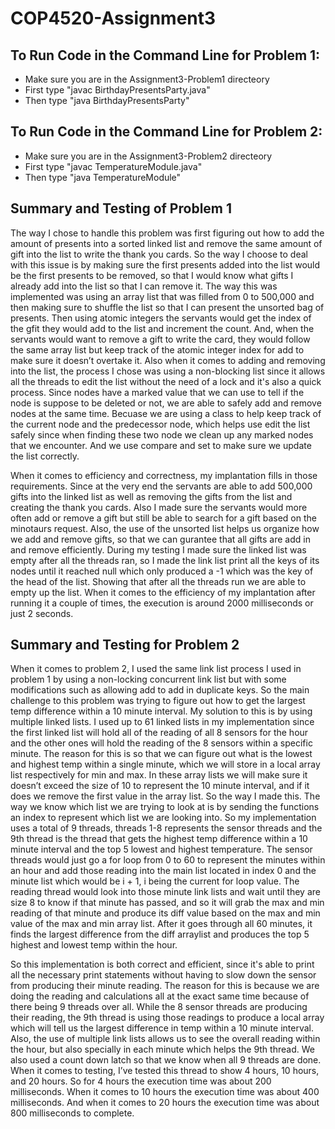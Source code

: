 # COP4520-Assignment3

## To Run Code in the Command Line for Problem 1:
* Make sure you are in the Assignment3-Problem1 directeory
* First type "javac BirthdayPresentsParty.java"
* Then type "java BirthdayPresentsParty"

## To Run Code in the Command Line for Problem 2:
* Make sure you are in the Assignment3-Problem2 directeory
* First type "javac TemperatureModule.java"
* Then type "java TemperatureModule"

## Summary and Testing of Problem 1
The way I chose to handle this problem was first figuring out how to add the amount of presents into a sorted linked list and remove the same amount of gift into the list to write the thank you cards. So the way I choose to deal with this issue is by making sure the first presents added into the list would be the first presents to be removed, so that I would know what gifts I already add into the list so that I can remove it. The way this was implemented was using an array list that was filled from 0 to 500,000 and then making sure to shuffle the list so that I can present the unsorted bag of presents. Then using atomic integers the servants would get the index of the gfit they would add to the list and increment the count. And, when the servants would want to remove a gift to write the card, they would follow the same array list but keep track of the atomic integer index for add to make sure it doesn’t overtake it. Also when it comes to adding and removing into the list, the process I chose was using a non-blocking list since it allows all the threads to edit the list without the need of a lock and it's also a quick process. Since nodes have a marked value that we can use to tell if the node is suppose to be deleted or not, we are able to safely add and remove nodes at the same time. Becuase we are using a class to help keep track of the current node and the predecessor node, which helps use edit the list safely since when finding these two node we clean up any marked nodes that we encounter. And we use compare and set to make sure we update the list correctly.

When it comes to efficiency and correctness, my implantation fills in those requirements. Since at the very end the servants are able to add 500,000 gifts into the linked list as well as removing the gifts from the list and creating the thank you cards. Also I made sure the servants would more often add or remove a gift but still be able to search for a gift based on the minotaurs request. Also, the use of the unsorted list helps us organize how we add and remove gifts, so that we can gurantee that all gifts are add in and remove efficiently. During my testing I made sure the linked list was empty after all the threads ran, so I made the link list print all the keys of its nodes until it reached null which only produced a -1 which was the key of the head of the list. Showing that after all the threads run we are able to empty up the list. When it comes to the efficiency of my implantation after running it a couple of times, the execution is around 2000 milliseconds or just 2 seconds. 

## Summary and Testing for Problem 2
When it comes to problem 2, I used the same link list process I used in problem 1 by using a non-locking concurrent link list but with some modifications such as allowing add to add in duplicate keys. So the main challenge to this problem was trying to figure out how to get the largest temp difference within a 10 minute interval. My solution to this is by using multiple linked lists. I used up to 61 linked lists in my implementation since the first linked list will hold all of the reading of all 8 sensors for the hour and the other ones will hold the reading  of the 8 sensors within a specific minute. The reason for this is so that we can figure out what is the lowest and highest temp within a single minute, which we will store in a local array list respectively for min and max. In these array lists we will make sure it doesn’t exceed the size of 10 to represent the 10 minute interval, and if it does we remove the first value in the array list. So the way I made this. The way we know which list we are trying to look at is by sending the functions an index to represent which list we are looking into.  So my implementation uses a total of 9 threads, threads 1-8 represents the sensor threads and the 9th thread is the thread that gets the highest temp difference within a 10 minute interval and the top 5 lowest and highest temperature.  The sensor threads would just go a for loop from 0 to 60 to represent the minutes within an hour and add those reading into the main list located in index 0 and the minute list which would be i + 1, i being the current for loop value. The reading thread would look into those minute link lists and wait until they are size 8 to know if that minute has passed, and so it will grab the max and min reading of that minute and produce its diff value based on the max and min value of the max and min array list. After it goes through all 60 minutes, it finds the largest difference from the diff arraylist and produces the top 5 highest and lowest temp within the hour.

So this implementation is both correct and efficient, since it's able to print all the necessary print statements without having to slow down the sensor from producing their minute reading. The reason for this is because we are doing the reading and calculations all at the exact same time because of there being 9 threads over all. While the 8 sensor threads are producing their reading, the 9th thread is using those readings to produce a local array which will tell us the largest difference in temp within a 10 minute interval. Also, the use of multiple link lists allows us to see the overall reading within the hour, but also specially in each minute which helps the 9th thread. We also used a count down latch so that we know when all 9 threads are done. When it comes to testing, I’ve tested this thread to show 4 hours, 10 hours, and 20 hours. So for 4 hours the execution time was about 200 milliseconds. When it comes to 10 hours the execution time was about 400 milliseconds. And when it comes to 20 hours the execution time was about 800 milliseconds to complete. 
